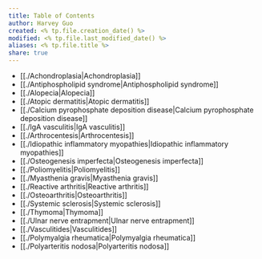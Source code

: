 ```yaml
---
title: Table of Contents
author: Harvey Guo
created: <% tp.file.creation_date() %>
modified: <% tp.file.last_modified_date() %>
aliases: <% tp.file.title %>
share: true
---
```

- [[./Achondroplasia|Achondroplasia]]
- [[./Antiphospholipid syndrome|Antiphospholipid syndrome]]
- [[./Alopecia|Alopecia]]
- [[./Atopic dermatitis|Atopic dermatitis]]
- [[./Calcium pyrophosphate deposition disease|Calcium pyrophosphate deposition disease]]
- [[./IgA vasculitis|IgA vasculitis]]
- [[./Arthrocentesis|Arthrocentesis]]
- [[./Idiopathic inflammatory myopathies|Idiopathic inflammatory myopathies]]
- [[./Osteogenesis imperfecta|Osteogenesis imperfecta]]
- [[./Poliomyelitis|Poliomyelitis]]
- [[./Myasthenia gravis|Myasthenia gravis]]
- [[./Reactive arthritis|Reactive arthritis]]
- [[./Osteoarthritis|Osteoarthritis]]
- [[./Systemic sclerosis|Systemic sclerosis]]
- [[./Thymoma|Thymoma]]
- [[./Ulnar nerve entrapment|Ulnar nerve entrapment]]
- [[./Vasculitides|Vasculitides]]
- [[./Polymyalgia rheumatica|Polymyalgia rheumatica]]
- [[./Polyarteritis nodosa|Polyarteritis nodosa]]

